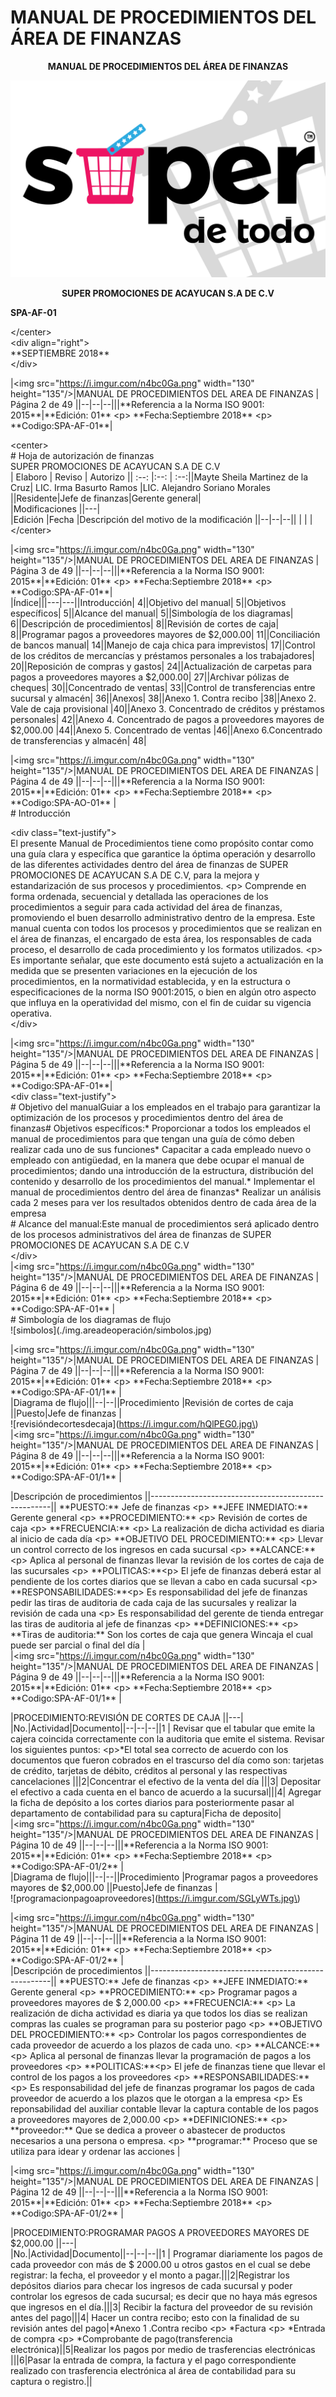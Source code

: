 # MANUAL DE PROCEDIMIENTOS DEL ÁREA DE FINANZAS

<center>
  
 **MANUAL DE PROCEDIMIENTOS DEL ÁREA DE FINANZAS**  
 
</center> 
  
 ![](.gitbook/assets/logo-super-de-todo-color-04.jpg)


<center>

**SUPER PROMOCIONES DE ACAYUCAN S.A DE C.V**

</center>

  **SPA-AF-01**
  
&lt;/center&gt;  
&lt;div align="right"&gt;  
\*\*SEPTIEMBRE 2018\*\*  
&lt;/div&gt;  
  
\|&lt;img src="https://i.imgur.com/n4bc0Ga.png" width="130" height="135"/&gt;\|MANUAL DE PROCEDIMIENTOS DEL AREA DE FINANZAS \| Página 2 de 49 \|\|--\|--\|--\|\|\|\*\*Referencia a la Norma ISO 9001: 2015\*\*\|\*\*Edición: 01\*\* &lt;p&gt;  \*\*Fecha:Septiembre 2018\*\* &lt;p&gt; \*\*Codigo:SPA-AF-01\*\*\|  
  
&lt;center&gt;  
\# Hoja de autorización de finanzas  
SUPER PROMOCIONES DE ACAYUCAN S.A DE C.V  
\| Elaboro \| Reviso \| Autorizo \|\| :--: \|:--: \| :--:\|\|Mayte Sheila Martinez de la Cruz\| LIC. Irma Basurto Ramos \|LIC. Alejandro Soriano Morales   \|\|Residente\|Jefe de finanzas\|Gerente general\|  
\|Modificaciones \|\|---\|  
\|Edición \|Fecha \|Descripción del motivo de la modificación \|\|--\|--\|--\|\| \| \| \|  
&lt;/center&gt;  
  
  
\|&lt;img src="https://i.imgur.com/n4bc0Ga.png" width="130" height="135"/&gt;\|MANUAL DE PROCEDIMIENTOS DEL AREA DE FINANZAS \| Página 3 de 49 \|\|--\|--\|--\|\|\|\*\*Referencia a la Norma ISO 9001: 2015\*\*\|\*\*Edición: 01\*\* &lt;p&gt;  \*\*Fecha:Septiembre 2018\*\* &lt;p&gt; \*\*Codigo:SPA-AF-01\*\*\|  
\|Índice\|\|\|---\|---\|\|Introducción\|  4\|\|Objetivo del manual\|   5\|\|Objetivos específicos\| 5\|\|Alcance del manual\|    5\|\|Simbología de los diagramas\|   6\|\|Descripción de procedimientos\| 8\|\|Revisión de cortes de caja\|    8\|\|Programar pagos a proveedores mayores de $2,000.00\|    11\|\|Conciliación de bancos manual\| 14\|\|Manejo de caja chica para imprevistos\| 17\|\|Control de los créditos de mercancías y préstamos personales a los trabajadores\|   20\|\|Reposición de compras y gastos\|    24\|\|Actualización de carpetas para pagos a proveedores mayores a $2,000.00\|    27\|\|Archivar pólizas de cheques\|   30\|\|Concentrado de ventas\| 33\|\|Control de transferencias entre sucursal y almacén\|    36\|\|Anexos\|    38\|\|Anexo 1. Contra recibo \|38\|\|Anexo 2. Vale de caja provisional  \|40\|\|Anexo 3. Concentrado de créditos y préstamos personales\|   42\|\|Anexo 4. Concentrado de pagos a proveedores mayores de $2,000.00   \|44\|\|Anexo 5. Concentrado de ventas \|46\|\|Anexo 6.Concentrado de transferencias y almacén\|   48\|  
  
  
\|&lt;img src="https://i.imgur.com/n4bc0Ga.png" width="130" height="135"/&gt;\|MANUAL DE PROCEDIMIENTOS DEL AREA DE FINANZAS \| Página 4 de 49 \|\|--\|--\|--\|\|\|\*\*Referencia a la Norma ISO 9001: 2015\*\*\|\*\*Edición: 01\*\* &lt;p&gt;  \*\*Fecha:Septiembre 2018\*\* &lt;p&gt; \*\*Codigo:SPA-AO-01\*\* \|  
\# Introducción  
  
&lt;div class="text-justify"&gt;  
El presente Manual de Procedimientos tiene como propósito contar como una guía clara y específica que garantice la óptima operación y desarrollo de las diferentes actividades dentro del área de finanzas de SUPER PROMOCIONES DE ACAYUCAN S.A DE C.V, para la mejora y estandarización de sus procesos y procedimientos. &lt;p&gt; Comprende en forma ordenada, secuencial y detallada las operaciones de los procedimientos a seguir para cada actividad del área de finanzas, promoviendo el buen desarrollo administrativo dentro de la empresa. Este manual cuenta con todos los procesos y procedimientos que se realizan en el área de finanzas, el encargado de esta área, los responsables de cada proceso, el desarrollo de cada procedimiento y los formatos utilizados. &lt;p&gt; Es importante señalar, que este documento está sujeto a actualización en la medida que se presenten variaciones en la ejecución de los procedimientos, en la normatividad establecida, y en la estructura o especificaciones de la norma ISO 9001:2015, o bien en algún otro aspecto que influya en la operatividad del mismo, con el fin de cuidar su vigencia operativa.  
&lt;/div&gt;  
  
  
\|&lt;img src="https://i.imgur.com/n4bc0Ga.png" width="130" height="135"/&gt;\|MANUAL DE PROCEDIMIENTOS DEL AREA DE FINANZAS \| Página 5 de 49 \|\|--\|--\|--\|\|\|\*\*Referencia a la Norma ISO 9001: 2015\*\*\|\*\*Edición: 01\*\* &lt;p&gt;  \*\*Fecha:Septiembre 2018\*\* &lt;p&gt; \*\*Codigo:SPA-AF-01\*\*\|  
&lt;div class="text-justify"&gt;  
\# Objetivo del manualGuiar a los empleados en el trabajo para garantizar la optimización de los procesos y procedimientos dentro del área de finanzas\# Objetivos específicos:\* Proporcionar a todos los empleados el manual de procedimientos para que tengan una guía de cómo deben realizar cada uno de sus funciones\* Capacitar a cada empleado nuevo o empleado con antigüedad, en la manera que debe ocupar el manual de procedimientos; dando una introducción de la estructura, distribución del contenido y desarrollo de los procedimientos del manual.\* Implementar el manual de procedimientos dentro del área de finanzas\* Realizar un análisis cada 2 meses para ver los resultados obtenidos dentro de cada área de la empresa  
\# Alcance del manual:Este manual de procedimientos será aplicado dentro de los procesos administrativos del área de finanzas de SUPER PROMOCIONES DE ACAYUCAN S.A DE C.V  
&lt;/div&gt;  
\|&lt;img src="https://i.imgur.com/n4bc0Ga.png" width="130" height="135"/&gt;\|MANUAL DE PROCEDIMIENTOS DEL AREA DE FINANZAS \| Página 6 de 49 \|\|--\|--\|--\|\|\|\*\*Referencia a la Norma ISO 9001: 2015\*\*\|\*\*Edición: 01\*\* &lt;p&gt;  \*\*Fecha:Septiembre 2018\*\* &lt;p&gt; \*\*Codigo:SPA-AF-01\*\* \|  
\# Simbología de los diagramas de flujo  
!\[simbolos\]\(./img.areadeoperación/simbolos.jpg\)  
  
\|&lt;img src="https://i.imgur.com/n4bc0Ga.png" width="130" height="135"/&gt;\|MANUAL DE PROCEDIMIENTOS DEL AREA DE FINANZAS \| Página 7 de 49 \|\|--\|--\|--\|\|\|\*\*Referencia a la Norma ISO 9001: 2015\*\*\|\*\*Edición: 01\*\* &lt;p&gt;  \*\*Fecha:Septiembre 2018\*\* &lt;p&gt; \*\*Codigo:SPA-AF-01/1\*\* \|  
\|Diagrama de flujo\|\|\|--\|--\|\|Procedimiento \|Revisión de cortes de caja \|\|Puesto\|Jefe de finanzas \|  
!\[revisióndecortesdecaja\]\(https://i.imgur.com/hQlPEG0.jpg\)  
\|&lt;img src="https://i.imgur.com/n4bc0Ga.png" width="130" height="135"/&gt;\|MANUAL DE PROCEDIMIENTOS DEL AREA DE FINANZAS \| Página 8 de 49 \|\|--\|--\|--\|\|\|\*\*Referencia a la Norma ISO 9001: 2015\*\*\|\*\*Edición: 01\*\* &lt;p&gt;  \*\*Fecha:Septiembre 2018\*\* &lt;p&gt; \*\*Codigo:SPA-AF-01/1\*\* \|  
  
\|Descripción de procedimientos \|\|-----------------------------------------------------\|\| \*\*PUESTO:\*\* Jefe de finanzas &lt;p&gt; \*\*JEFE INMEDIATO:\*\* Gerente general &lt;p&gt; \*\*PROCEDIMIENTO:\*\* &lt;p&gt; Revisión de cortes de caja &lt;p&gt; \*\*FRECUENCIA:\*\* &lt;p&gt; La realización de dicha actividad es diaria al inicio de cada día &lt;p&gt; \*\*OBJETIVO DEL PROCEDIMIENTO:\*\* &lt;p&gt; Llevar un control correcto de los ingresos en cada sucursal &lt;p&gt; \*\*ALCANCE:\*\* &lt;p&gt; Aplica al personal de finanzas llevar la revisión de los cortes de caja de las sucursales &lt;p&gt; \*\*POLITICAS:\*\*&lt;p&gt; El jefe de finanzas deberá estar al pendiente de los cortes diarios que se llevan a cabo en cada sucursal &lt;p&gt; \*\*RESPONSABILIDADES:\*\*&lt;p&gt; Es responsabilidad del jefe de finanzas pedir las tiras de auditoria de cada caja de las sucursales y realizar la revisión de cada una &lt;p&gt; Es responsabilidad del gerente de tienda entregar las tiras de auditoria al jefe de finanzas &lt;p&gt; \*\*DEFINICIONES:\*\* &lt;p&gt; \*\*Tiras de auditoria:\*\* Son los cortes de caja que genera Wincaja el cual puede ser parcial o final del día \|  
\|&lt;img src="https://i.imgur.com/n4bc0Ga.png" width="130" height="135"/&gt;\|MANUAL DE PROCEDIMIENTOS DEL AREA DE FINANZAS \| Página 9 de 49 \|\|--\|--\|--\|\|\|\*\*Referencia a la Norma ISO 9001: 2015\*\*\|\*\*Edición: 01\*\* &lt;p&gt;  \*\*Fecha:Septiembre 2018\*\* &lt;p&gt; \*\*Codigo:SPA-AF-01/1\*\* \|  
  
\|PROCEDIMIENTO:REVISIÓN DE CORTES DE CAJA \|\|---\|  
\|No.\|Actividad\|Documento\|\|--\|--\|--\|\|1 \| Revisar que el tabular que emite la cajera coincida correctamente con la auditoria que emite el sistema. Revisar los siguientes puntos: &lt;p&gt;\*El total sea correcto de acuerdo con los documentos que fueron cobrados en el trascurso del día como son: tarjetas de crédito, tarjetas de débito, créditos al personal y las respectivas cancelaciones \|\|\|2\|Concentrar el efectivo de la venta del día \|\|\|3\| Depositar el efectivo a cada cuenta en el banco de acuerdo a la sucursal\|\|\|4\| Agregar la ficha de depósito a los cortes diarios para posteriormente pasar al departamento de contabilidad para su captura\|Ficha de deposito\|  
\|&lt;img src="https://i.imgur.com/n4bc0Ga.png" width="130" height="135"/&gt;\|MANUAL DE PROCEDIMIENTOS DEL AREA DE FINANZAS \| Página 10 de 49 \|\|--\|--\|--\|\|\|\*\*Referencia a la Norma ISO 9001: 2015\*\*\|\*\*Edición: 01\*\* &lt;p&gt;  \*\*Fecha:Septiembre 2018\*\* &lt;p&gt; \*\*Codigo:SPA-AF-01/2\*\* \|  
\|Diagrama de flujo\|\|\|--\|--\|\|Procedimiento \|Programar pagos a proveedores mayores de $2,000.00 \|\|Puesto\|Jefe de finanzas \|  
!\[programacionpagoaproveedores\]\(https://i.imgur.com/SGLyWTs.jpg\)  
  
  
\|&lt;img src="https://i.imgur.com/n4bc0Ga.png" width="130" height="135"/&gt;\|MANUAL DE PROCEDIMIENTOS DEL AREA DE FINANZAS \| Página 11 de 49 \|\|--\|--\|--\|\|\|\*\*Referencia a la Norma ISO 9001: 2015\*\*\|\*\*Edición: 01\*\* &lt;p&gt;  \*\*Fecha:Septiembre 2018\*\* &lt;p&gt; \*\*Codigo:SPA-AF-01/2\*\* \|  
\|Descripción de procedimientos \|\|-----------------------------------------------------\|\| \*\*PUESTO:\*\* Jefe de finanzas &lt;p&gt; \*\*JEFE INMEDIATO:\*\* Gerente general &lt;p&gt; \*\*PROCEDIMIENTO:\*\* &lt;p&gt; Programar pagos a proveedores mayores de $ 2,000.00 &lt;p&gt; \*\*FRECUENCIA:\*\* &lt;p&gt; La realización de dicha actividad es diaria ya que todos los dias se realizan compras las cuales se programan para su posterior pago &lt;p&gt; \*\*OBJETIVO DEL PROCEDIMIENTO:\*\* &lt;p&gt; Controlar los pagos correspondientes de cada proveedor de acuerdo a los plazos de cada uno. &lt;p&gt; \*\*ALCANCE:\*\* &lt;p&gt; Aplica al personal de finanzas llevar la programación de pagos a los proveedores &lt;p&gt; \*\*POLITICAS:\*\*&lt;p&gt; El jefe de finanzas tiene que llevar el control de los pagos a los proveedores &lt;p&gt; \*\*RESPONSABILIDADES:\*\* &lt;p&gt; Es responsabilidad del jefe de finanzas programar los pagos de cada proveedor de acuerdo a los plazos que le otorgan a la empresa &lt;p&gt; Es reponsabilidad del auxiliar contable llevar la captura contable de los pagos a proveedores mayores de 2,000.00 &lt;p&gt; \*\*DEFINICIONES:\*\* &lt;p&gt; \*\*proveedor:\*\* Que se dedica a proveer o abastecer de productos necesarios a una persona o empresa. &lt;p&gt; \*\*programar:\*\* Proceso que se utiliza para idear y ordenar las acciones \|  
  
\|&lt;img src="https://i.imgur.com/n4bc0Ga.png" width="130" height="135"/&gt;\|MANUAL DE PROCEDIMIENTOS DEL AREA DE FINANZAS \| Página 12 de 49 \|\|--\|--\|--\|\|\|\*\*Referencia a la Norma ISO 9001: 2015\*\*\|\*\*Edición: 01\*\* &lt;p&gt;  \*\*Fecha:Septiembre 2018\*\* &lt;p&gt; \*\*Codigo:SPA-AF-01/2\*\* \|  
  
\|PROCEDIMIENTO:PROGRAMAR PAGOS A PROVEEDORES MAYORES DE $2,000.00 \|\|---\|  
\|No.\|Actividad\|Documento\|\|--\|--\|--\|\|1 \| Programar diariamente los pagos de cada proveedor con más de $ 2000.00 u otros gastos en el cual se debe registrar: la fecha, el proveedor y el monto a pagar.\|\|\|2\|Registrar los depósitos diarios para checar los ingresos de cada sucursal y poder controlar los egresos de cada sucursal; es decir que no haya más egresos que ingresos en el día.\|\|\|3\| Recibir la factura del proveedor de su revisión antes del pago\|\|\|4\| Hacer un contra recibo; esto con la finalidad de su revisión antes del pago\|\*Anexo 1 .Contra recibo &lt;p&gt; \*Factura &lt;p&gt; \*Entrada de compra &lt;p&gt; \*Comprobante de pago\(transferencia electrónica\)\|\|5\|Realizar los pagos por medio de trasferencias electrónicas \|\|\|6\|Pasar la entrada de compra, la factura y el pago correspondiente realizado con trasferencia electrónica al área de contabilidad para su captura o registro.\|\|

